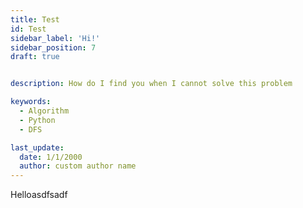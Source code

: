 ```yaml
---
title: Test
id: Test
sidebar_label: 'Hi!'
sidebar_position: 7
draft: true


description: How do I find you when I cannot solve this problem

keywords:
  - Algorithm
  - Python
  - DFS

last_update:
  date: 1/1/2000
  author: custom author name
---
```


Helloasdfsadf